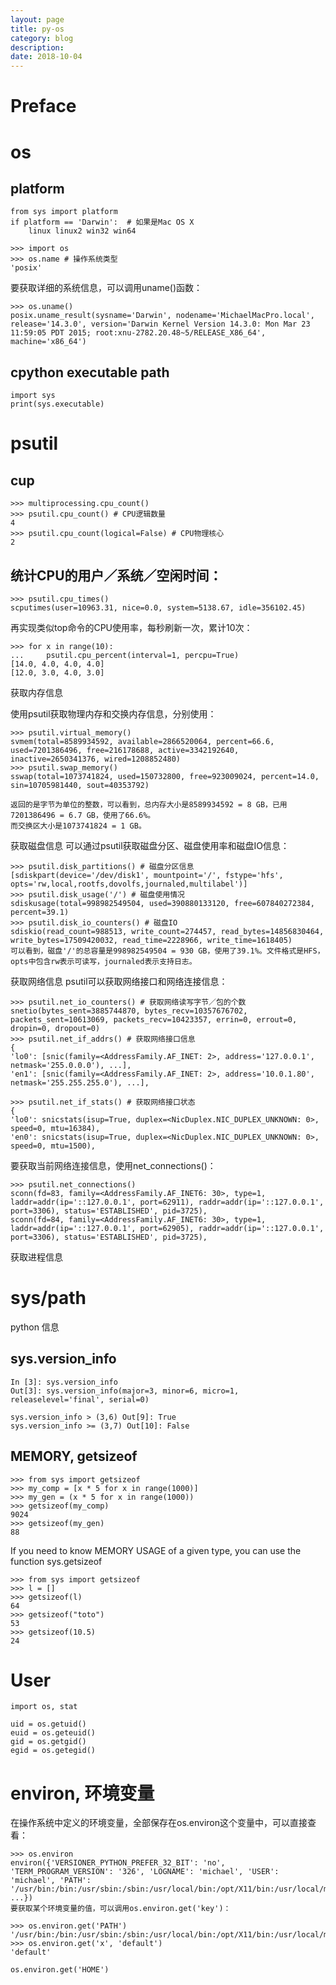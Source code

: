 ```yaml
---
layout: page
title: py-os
category: blog
description: 
date: 2018-10-04
---
```

# Preface

# os 
## platform

    from sys import platform
	if platform == 'Darwin':  # 如果是Mac OS X
        linux linux2 win32 win64

	>>> import os
	>>> os.name # 操作系统类型
	'posix'

要获取详细的系统信息，可以调用uname()函数：

	>>> os.uname()
	posix.uname_result(sysname='Darwin', nodename='MichaelMacPro.local', release='14.3.0', version='Darwin Kernel Version 14.3.0: Mon Mar 23 11:59:05 PDT 2015; root:xnu-2782.20.48~5/RELEASE_X86_64', machine='x86_64')

## cpython executable path
```
import sys
print(sys.executable)
```

# psutil

## cup

	>>> multiprocessing.cpu_count()
    >>> psutil.cpu_count() # CPU逻辑数量
    4
    >>> psutil.cpu_count(logical=False) # CPU物理核心
    2

## 统计CPU的用户／系统／空闲时间：

    >>> psutil.cpu_times()
    scputimes(user=10963.31, nice=0.0, system=5138.67, idle=356102.45)

再实现类似top命令的CPU使用率，每秒刷新一次，累计10次：

    >>> for x in range(10):
    ...     psutil.cpu_percent(interval=1, percpu=True)
    [14.0, 4.0, 4.0, 4.0]
    [12.0, 3.0, 4.0, 3.0]

获取内存信息

使用psutil获取物理内存和交换内存信息，分别使用：

    >>> psutil.virtual_memory()
    svmem(total=8589934592, available=2866520064, percent=66.6, used=7201386496, free=216178688, active=3342192640, inactive=2650341376, wired=1208852480)
    >>> psutil.swap_memory()
    sswap(total=1073741824, used=150732800, free=923009024, percent=14.0, sin=10705981440, sout=40353792)

    返回的是字节为单位的整数，可以看到，总内存大小是8589934592 = 8 GB，已用7201386496 = 6.7 GB，使用了66.6%。
    而交换区大小是1073741824 = 1 GB。

获取磁盘信息
可以通过psutil获取磁盘分区、磁盘使用率和磁盘IO信息：

    >>> psutil.disk_partitions() # 磁盘分区信息
    [sdiskpart(device='/dev/disk1', mountpoint='/', fstype='hfs', opts='rw,local,rootfs,dovolfs,journaled,multilabel')]
    >>> psutil.disk_usage('/') # 磁盘使用情况
    sdiskusage(total=998982549504, used=390880133120, free=607840272384, percent=39.1)
    >>> psutil.disk_io_counters() # 磁盘IO
    sdiskio(read_count=988513, write_count=274457, read_bytes=14856830464, write_bytes=17509420032, read_time=2228966, write_time=1618405)
    可以看到，磁盘'/'的总容量是998982549504 = 930 GB，使用了39.1%。文件格式是HFS，opts中包含rw表示可读写，journaled表示支持日志。

获取网络信息
psutil可以获取网络接口和网络连接信息：

    >>> psutil.net_io_counters() # 获取网络读写字节／包的个数
    snetio(bytes_sent=3885744870, bytes_recv=10357676702, packets_sent=10613069, packets_recv=10423357, errin=0, errout=0, dropin=0, dropout=0)
    >>> psutil.net_if_addrs() # 获取网络接口信息
    {
    'lo0': [snic(family=<AddressFamily.AF_INET: 2>, address='127.0.0.1', netmask='255.0.0.0'), ...],
    'en1': [snic(family=<AddressFamily.AF_INET: 2>, address='10.0.1.80', netmask='255.255.255.0'), ...],

    >>> psutil.net_if_stats() # 获取网络接口状态
    {
    'lo0': snicstats(isup=True, duplex=<NicDuplex.NIC_DUPLEX_UNKNOWN: 0>, speed=0, mtu=16384),
    'en0': snicstats(isup=True, duplex=<NicDuplex.NIC_DUPLEX_UNKNOWN: 0>, speed=0, mtu=1500),

要获取当前网络连接信息，使用net_connections()：

    >>> psutil.net_connections()
    sconn(fd=83, family=<AddressFamily.AF_INET6: 30>, type=1, laddr=addr(ip='::127.0.0.1', port=62911), raddr=addr(ip='::127.0.0.1', port=3306), status='ESTABLISHED', pid=3725),
    sconn(fd=84, family=<AddressFamily.AF_INET6: 30>, type=1, laddr=addr(ip='::127.0.0.1', port=62905), raddr=addr(ip='::127.0.0.1', port=3306), status='ESTABLISHED', pid=3725),
获取进程信息

# sys/path
python 信息

## sys.version_info

    In [3]: sys.version_info
    Out[3]: sys.version_info(major=3, minor=6, micro=1, releaselevel='final', serial=0)

    sys.version_info > (3,6) Out[9]: True
    sys.version_info >= (3,7) Out[10]: False

## MEMORY, getsizeof

    >>> from sys import getsizeof
    >>> my_comp = [x * 5 for x in range(1000)]
    >>> my_gen = (x * 5 for x in range(1000))
    >>> getsizeof(my_comp)
    9024  
    >>> getsizeof(my_gen)
    88

If you need to know MEMORY USAGE of a given type, you can use the function sys.getsizeof

	>>> from sys import getsizeof
	>>> l = []
	>>> getsizeof(l)
	64
	>>> getsizeof("toto")
	53
	>>> getsizeof(10.5)
	24

# User

	import os, stat

    uid = os.getuid()
    euid = os.geteuid()
    gid = os.getgid()
    egid = os.getegid()

# environ, 环境变量
在操作系统中定义的环境变量，全部保存在os.environ这个变量中，可以直接查看：

	>>> os.environ
	environ({'VERSIONER_PYTHON_PREFER_32_BIT': 'no', 'TERM_PROGRAM_VERSION': '326', 'LOGNAME': 'michael', 'USER': 'michael', 'PATH': '/usr/bin:/bin:/usr/sbin:/sbin:/usr/local/bin:/opt/X11/bin:/usr/local/mysql/bin', ...})
	要获取某个环境变量的值，可以调用os.environ.get('key')：

	>>> os.environ.get('PATH')
	'/usr/bin:/bin:/usr/sbin:/sbin:/usr/local/bin:/opt/X11/bin:/usr/local/mysql/bin'
	>>> os.environ.get('x', 'default')
	'default'

	os.environ.get('HOME')